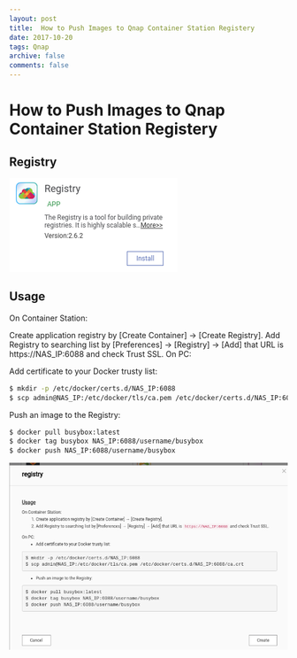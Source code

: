 ```yaml
---
layout: post
title:  How to Push Images to Qnap Container Station Registery
date: 2017-10-20
tags: Qnap
archive: false
comments: false
---
```

# How to Push Images to Qnap Container Station Registery

## Registry
<img src="/assets/images/registry_title.png" class="fit">

## Usage
On Container Station:

Create application registry by [Create Container] → [Create Registry].
Add Registry to searching list by [Preferences] → [Registry] → [Add] that URL is https://NAS_IP:6088 and check Trust SSL.
On PC:

Add certificate to your Docker trusty list:

```bash
$ mkdir -p /etc/docker/certs.d/NAS_IP:6088
$ scp admin@NAS_IP:/etc/docker/tls/ca.pem /etc/docker/certs.d/NAS_IP:6088/ca.crt
```
Push an image to the Registry:

```bash
$ docker pull busybox:latest
$ docker tag busybox NAS_IP:6088/username/busybox
$ docker push NAS_IP:6088/username/busybox

```
<img src="/assets/images/registry_screenshot.png" class="fit">
